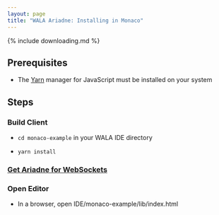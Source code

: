 ```yaml
---
layout: page
title: "WALA Ariadne: Installing in Monaco"
---
```


{% include downloading.md %}

## Prerequisites

* The [Yarn](https://yarnpkg.com/lang/en/) manager for JavaScript must be installed on your system 

## Steps

### Build Client

* `cd monaco-example` in your WALA IDE directory

* `yarn install`

### [Get Ariadne for WebSockets](../ariadne_websockets)

### Open Editor

* In a browser, open IDE/monaco-example/lib/index.html

